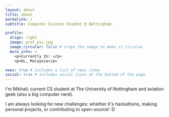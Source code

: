 ```yaml
---
layout: about
title: about
permalink: /
subtitle: Computer Science Student @ Nottingham

profile:
  align: right
  image: prof_pic.jpg
  image_circular: false # crops the image to make it circular
  more_info: >
    <p>Currently In: </p>
    <p>KL, Malaysia</p>

news: true # includes a list of news items
social: true # includes social icons at the bottom of the page
---
```



I'm Mikhail; current CS student at The University of Nottingham and aviation geek (also a big computer nerd).

I am always looking for new challenges: whether it's hackathons, making personal projects, or contributing to open-source! :D
